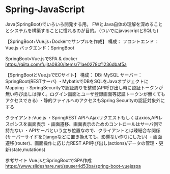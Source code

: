 # Spring-JavaScript
Java(SpringBoot)でいろいろ開発する用。
FWとJava自体の理解を深めることとシステムを構築することに慣れるのが目的。（ついでにjavascriptとSQLも)

【SpringBoot+Vue.js+Dockerでサンプルを作成】
構成：
  フロントエンド：Vue.js
  バックエンド：SpringBoot
  
 SpringBoot×Vue.jsでSPA & docker
 https://qiita.com/fujita0830/items/71ae0278cf1236dbaf5a


【SpringBootとVue.jsでECサイト】
構成：
  DB: MySQL
  サーバー：SpringBoot(RESTサーバ)
    ・MybatisでDBをSQLをJavaオブジェクトにMapping
    ・SpringSecurityで認証周りを整備(API呼び出し時に認証トークンが無い呼び出しは弾く。ログイン画面とユーザ登録画面等認証トークンが無くてもアクセスできる)
    ・静的ファイルへのアクセスもSpring Securityの認証対象外にする
    
  クライアント:Vue.js
    ・SpringREST APIへAjaxリクエストもしくはaxios,APIレスポンスを画面表示
    ・画面遷移、画面表示のためのコントロールはサーバ側で持たない
    ・APIサーバという立ち位置なので、クライアントとは疎結合な関係(サーバーサイドをDjangoなどに置き換えても、影響ない作りにしたい)
    ・画面遷移(router)、画面操作に応じたREST API呼び出し(actions)/データの管理・更新(state,mutations)
    
    
 参考サイト
 Vue.jsとSpringBootでSPA作成
 https://www.slideshare.net/ssuser4d53ba/spring-boot-vuejsspa


    
    
   
